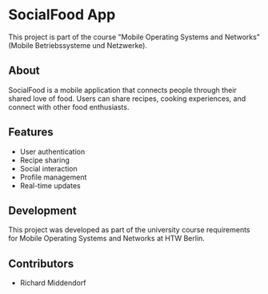 # SocialFood App

This project is part of the course "Mobile Operating Systems and Networks" (Mobile Betriebssysteme und Netzwerke).

## About
SocialFood is a mobile application that connects people through their shared love of food. Users can share recipes, cooking experiences, and connect with other food enthusiasts.

## Features
- User authentication
- Recipe sharing
- Social interaction
- Profile management
- Real-time updates

## Development
This project was developed as part of the university course requirements for Mobile Operating Systems and Networks at HTW Berlin.

## Contributors
- Richard Middendorf

